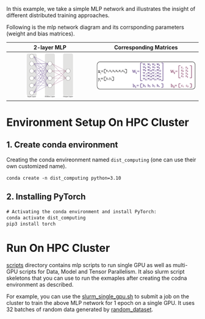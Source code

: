 In this example, we take a simple MLP network and illustrates the insight of different distributed training approaches.

Following is the mlp network diagram and its corrsponding parameters (weight and bias matrices).

| 2-layer MLP | Corresponding Matrices |
|:-----:|:-----:|
| <img src="figures/mlp_network.png" style="width: 60%;"/>| <img src="figures/mlp_matrices.png"/> |

# Environment Setup On HPC Cluster
## 1. Create conda environment
Creating the conda envireonment named `dist_computing` (one can use their own customized name).
```{code} bash
conda create -n dist_computing python=3.10
```
## 2. Installing PyTorch
```{code} bash
# Activating the conda environment and install PyTorch:
conda activate dist_computing
pip3 install torch
```

# Run On HPC Cluster
[scripts](scripts/) directory contains mlp scripts to run single GPU as well as multi-GPU scripts for Data, Model and Tensor Parallelism. It also slurm script skeletons that you can use to run the exmaples after creating the codna environment as described.

For example, you can use the [slurm_single_gpu.sh](scripts/slurm_single_gpu.sh) to submit a job on the cluster to train the above MLP network for 1 epoch on a single GPU. It uses 32 batches of random data generated by [random_dataset](scripts/random_dataset.py).